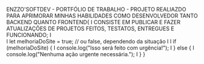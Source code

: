 ENZZO'SOFTDEV - PORTFÓLIO DE TRABALHO - PROJETO REALIAZDO  PARA APRIMORAR MINHAS HABILIDADES COMO DESENVOLVEDOR TANTO BACKEND QUANTO FRONTEND{
I  CONSISTE EM PUBLICAR E FAZER ATUALIZAÇÕES DE PROJETOS FEITOS, TESTATOS, ENTREGUES E FUNCIONANDO;
I   
I   let melhoriaDoSite = true; // ou false, dependendo da situação
I
I   if (melhoriaDoSite) {
I    console.log("Isso será feito com urgência!");
I      } else {
I     console.log("Nenhuma ação urgente necessária.");
I   }
}
